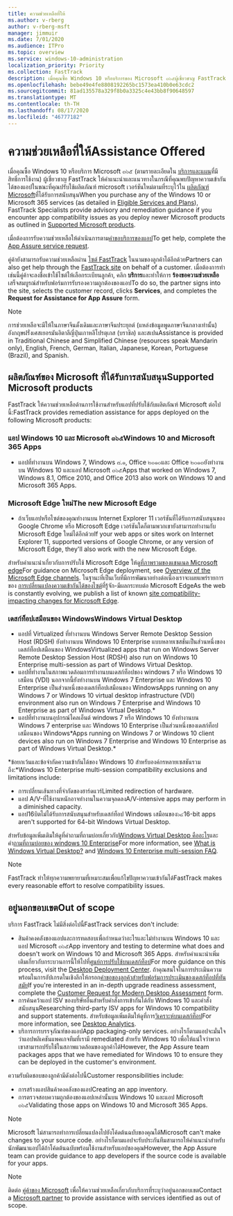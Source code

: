 ```yaml
---
title: ความช่วยเหลือที่ให้
ms.author: v-rberg
author: v-rberg-msft
manager: jimmuir
ms.date: 7/01/2020
ms.audience: ITPro
ms.topic: overview
ms.service: windows-10-administration
localization_priority: Priority
ms.collection: FastTrack
description: เมื่อคุณซื้อ Windows 10 หรือบริการของ Microsoft ๓๖๕ผู้เชี่ยวชาญ FastTrack ให้คำแนะนำและแนวทางในการปรับใช้ Windows 10 และแอป Microsoft ๓๖๕และอัปเดตข้อมูลที่ไม่มีค่าใช้จ่ายเพิ่มเติม (ด้วยการสมัครใช้งานที่มีสิทธิ์)
ms.openlocfilehash: bebe49e4fe8808192265bc1573ea410b0e63cdc2
ms.sourcegitcommit: 81ad135578a329f8b0a3325c4e43bb8f90648597
ms.translationtype: MT
ms.contentlocale: th-TH
ms.lasthandoff: 08/17/2020
ms.locfileid: "46777182"
---
```

# <a name="assistance-offered"></a><span data-ttu-id="96074-103">ความช่วยเหลือที่ให้</span><span class="sxs-lookup"><span data-stu-id="96074-103">Assistance Offered</span></span>  

<span data-ttu-id="96074-104">เมื่อคุณซื้อ Windows 10 หรือบริการ Microsoft ๓๖๕ (ตามรายละเอียดใน [บริการและแผน](M365-eligible-services-and-plans.md)ที่มีสิทธิ์การใช้งาน) ผู้เชี่ยวชาญ FastTrack ให้คำแนะนำและแนวทางในกรณีที่คุณพบปัญหาความเข้ากันได้ของแอปในขณะที่คุณปรับใช้ผลิตภัณฑ์ microsoft เวอร์ชันใหม่ตามที่ระบุไว้ใน [ผลิตภัณฑ์ Microsoft](#supported-microsoft-products)ที่ได้รับการสนับสนุน</span><span class="sxs-lookup"><span data-stu-id="96074-104">When you purchase any of the Windows 10 or Microsoft 365 services (as detailed in [Eligible Services and Plans](M365-eligible-services-and-plans.md)), FastTrack Specialists provide advisory and remediation guidance if you encounter app compatibility issues as you deploy newer Microsoft products as outlined in [Supported Microsoft products](#supported-microsoft-products).</span></span>

<span data-ttu-id="96074-105">เมื่อต้องการรับความช่วยเหลือให้ดำเนินการตาม[คำขอบริการของแอป](https://go.microsoft.com/fwlink/?linkid=2022721)</span><span class="sxs-lookup"><span data-stu-id="96074-105">To get help, complete the [App Assure service request](https://go.microsoft.com/fwlink/?linkid=2022721).</span></span>

<span data-ttu-id="96074-106">คู่ค้ายังสามารถรับความช่วยเหลือผ่าน [ไซต์ FastTrack](https://go.microsoft.com/fwlink/?linkid=780698) ในนามของลูกค้าได้อีกด้วย</span><span class="sxs-lookup"><span data-stu-id="96074-106">Partners can also get help through the [FastTrack site](https://go.microsoft.com/fwlink/?linkid=780698) on behalf of a customer.</span></span> <span data-ttu-id="96074-107">เมื่อต้องการทำเช่นนี้คู่ค้าจะลงชื่อเข้าใช้ไซต์ให้เลือกระเบียนลูกค้า, คลิก **บริการ**และทำให้การ **ร้องขอความช่วยเหลือ** เสร็จสมบูรณ์สำหรับฟอร์มการรับรองความถูกต้องของแอป</span><span class="sxs-lookup"><span data-stu-id="96074-107">To do so, the partner signs into the site, selects the customer record, clicks **Services**, and completes the **Request for Assistance for App Assure** form.</span></span>

> [!NOTE]
> <span data-ttu-id="96074-108">การช่วยเหลือจะมีให้ในภาษาจีนดั้งเดิมและภาษาจีนประยุกต์ (แหล่งข้อมูลพูดภาษาจีนกลางเท่านั้น) อังกฤษฝรั่งเศสเยอรมันอิตาลีญี่ปุ่นเกาหลีโปรตุเกส (บราซิล) และสเปน</span><span class="sxs-lookup"><span data-stu-id="96074-108">Assistance is provided in Traditional Chinese and Simplified Chinese (resources speak Mandarin only), English, French, German, Italian, Japanese, Korean, Portuguese (Brazil), and Spanish.</span></span> 

## <a name="supported-microsoft-products"></a><span data-ttu-id="96074-109">ผลิตภัณฑ์ของ Microsoft ที่ได้รับการสนับสนุน</span><span class="sxs-lookup"><span data-stu-id="96074-109">Supported Microsoft products</span></span>

<span data-ttu-id="96074-110">FastTrack ให้ความช่วยเหลือด้านการใช้งานสำหรับแอปที่ปรับใช้กับผลิตภัณฑ์ Microsoft ต่อไปนี้:</span><span class="sxs-lookup"><span data-stu-id="96074-110">FastTrack provides remediation assistance for apps deployed on the following Microsoft products:</span></span>

### <a name="windows-10-and-microsoft-365-apps"></a><span data-ttu-id="96074-111">แอป Windows 10 และ Microsoft ๓๖๕</span><span class="sxs-lookup"><span data-stu-id="96074-111">Windows 10 and Microsoft 365 Apps</span></span>

- <span data-ttu-id="96074-112">แอปที่ทำงานบน Windows 7, Windows ๘.๑, Office ๒๐๑๐และ Office ๒๐๑๓ยังทำงานบน Windows 10 และแอป Microsoft ๓๖๕</span><span class="sxs-lookup"><span data-stu-id="96074-112">Apps that worked on Windows 7, Windows 8.1, Office 2010, and Office 2013 also work on Windows 10 and Microsoft 365 Apps.</span></span>

### <a name="the-new-microsoft-edge"></a><span data-ttu-id="96074-113">Microsoft Edge ใหม่</span><span class="sxs-lookup"><span data-stu-id="96074-113">The new Microsoft Edge</span></span>

- <span data-ttu-id="96074-114">ถ้าเว็บแอปหรือไซต์ของคุณทำงานบน Internet Explorer 11 เวอร์ชันที่ได้รับการสนับสนุนของ Google Chrome หรือ Microsoft Edge เวอร์ชันใดก็ตามพวกเขายังสามารถทำงานกับ Microsoft Edge ใหม่ได้อีกด้วย</span><span class="sxs-lookup"><span data-stu-id="96074-114">If your web apps or sites work on Internet Explorer 11, supported versions of Google Chrome, or any version of Microsoft Edge, they'll also work with the new Microsoft Edge.</span></span>

<span data-ttu-id="96074-115">สำหรับคำแนะนำเกี่ยวกับการปรับใช้ Microsoft Edge ให้ดู[ที่ภาพรวมของแชนเนล Microsoft edge](https://docs.microsoft.com/DeployEdge/microsoft-edge-channels)</span><span class="sxs-lookup"><span data-stu-id="96074-115">For guidance on Microsoft Edge deployment, see [Overview of the Microsoft Edge channels](https://docs.microsoft.com/DeployEdge/microsoft-edge-channels).</span></span> <span data-ttu-id="96074-116">ในฐานะที่เป็นเว็บที่มีการพัฒนาอย่างต่อเนื่องเราจะเผยแพร่รายการของ [การเปลี่ยนแปลงความเข้ากันได้ของไซต์](https://docs.microsoft.com/microsoft-edge/web-platform/site-impacting-changes)ที่รู้จัก-มีผลกระทบต่อ Microsoft Edge</span><span class="sxs-lookup"><span data-stu-id="96074-116">As the web is constantly evolving, we publish a list of known [site compatibility-impacting changes for Microsoft Edge](https://docs.microsoft.com/microsoft-edge/web-platform/site-impacting-changes).</span></span>

### <a name="windows-virtual-desktop"></a><span data-ttu-id="96074-117">เดสก์ท็อปเสมือนของ Windows</span><span class="sxs-lookup"><span data-stu-id="96074-117">Windows Virtual Desktop</span></span>

- <span data-ttu-id="96074-118">แอปที่ Virtualized ที่ทำงานบน Windows Server Remote Desktop Session Host (RDSH) ยังทำงานบน Windows 10 Enterprise แบบหลายเซสชันเป็นส่วนหนึ่งของเดสก์ท็อปเสมือนของ Windows</span><span class="sxs-lookup"><span data-stu-id="96074-118">Virtualized apps that run on Windows Server Remote Desktop Session Host (RDSH) also run on Windows 10 Enterprise multi-session as part of Windows Virtual Desktop.</span></span>
- <span data-ttu-id="96074-119">แอปที่ทำงานในสภาพแวดล้อมการทำงานบนเดสก์ท็อปของ windows 7 หรือ Windows 10 เสมือน (VDI) นอกจากนี้ยังทำงานบน Windows 7 Enterprise และ Windows 10 Enterprise เป็นส่วนหนึ่งของเดสก์ท็อปเสมือนของ Windows</span><span class="sxs-lookup"><span data-stu-id="96074-119">Apps running on any Windows 7 or Windows 10 virtual desktop infrastructure (VDI) environment also run on Windows 7 Enterprise and Windows 10 Enterprise as part of Windows Virtual Desktop.\*</span></span>
- <span data-ttu-id="96074-120">แอปที่ทำงานบนอุปกรณ์ไคลเอ็นต์ windows 7 หรือ Windows 10 ยังทำงานบน Windows 7 enterprise และ Windows 10 Enterprise เป็นส่วนหนึ่งของเดสก์ท็อปเสมือนของ Windows\*</span><span class="sxs-lookup"><span data-stu-id="96074-120">Apps running on Windows 7 or Windows 10 client devices also run on Windows 7 Enterprise and Windows 10 Enterprise as part of Windows Virtual Desktop.\*</span></span>

<span data-ttu-id="96074-121">\*ข้อยกเว้นและข้อจำกัดความเข้ากันได้ของ Windows 10 สำหรับองค์กรหลายเซสชันรวมถึง:</span><span class="sxs-lookup"><span data-stu-id="96074-121">\*Windows 10 Enterprise multi-session compatibility exclusions and limitations include:</span></span>
- <span data-ttu-id="96074-122">การเปลี่ยนเส้นทางที่จำกัดของฮาร์ดแวร์</span><span class="sxs-lookup"><span data-stu-id="96074-122">Limited redirection of hardware.</span></span>
- <span data-ttu-id="96074-123">แอป A/V-ที่ใช้งานหนักอาจทำงานในความจุลดลง</span><span class="sxs-lookup"><span data-stu-id="96074-123">A/V-intensive apps may perform in a diminished capacity.</span></span>
- <span data-ttu-id="96074-124">แอป16บิตไม่ได้รับการสนับสนุนสำหรับเดสก์ท็อป Windows เสมือนของ๖๔</span><span class="sxs-lookup"><span data-stu-id="96074-124">16-bit apps aren't supported for 64-bit Windows Virtual Desktop.</span></span>

<span data-ttu-id="96074-125">สำหรับข้อมูลเพิ่มเติมให้ดูที่คำถามที่ถามบ่อยเกี่ยวกับ[Windows Virtual Desktop คืออะไร](https://docs.microsoft.com/azure/virtual-desktop/overview)และคำ[ถามที่ถามบ่อยของ windows 10 Enterprise](https://docs.microsoft.com/azure/virtual-desktop/windows-10-multisession-faq)</span><span class="sxs-lookup"><span data-stu-id="96074-125">For more information, see [What is Windows Virtual Desktop?](https://docs.microsoft.com/azure/virtual-desktop/overview) and [Windows 10 Enterprise multi-session FAQ](https://docs.microsoft.com/azure/virtual-desktop/windows-10-multisession-faq).</span></span>

> [!NOTE]
> <span data-ttu-id="96074-126">FastTrack ทำให้ทุกความพยายามที่เหมาะสมเพื่อแก้ไขปัญหาความเข้ากันได้</span><span class="sxs-lookup"><span data-stu-id="96074-126">FastTrack makes every reasonable effort to resolve compatibility issues.</span></span> 

## <a name="out-of-scope"></a><span data-ttu-id="96074-127">อยู่นอกขอบเขต</span><span class="sxs-lookup"><span data-stu-id="96074-127">Out of scope</span></span>

<span data-ttu-id="96074-128">บริการ FastTrack ไม่มีสิ่งต่อไปนี้</span><span class="sxs-lookup"><span data-stu-id="96074-128">FastTrack services don't include:</span></span>
- <span data-ttu-id="96074-129">สินค้าคงคลังของแอปและการทดสอบเพื่อกำหนดว่าอะไรและไม่ทำงานบน Windows 10 และแอป Microsoft ๓๖๕</span><span class="sxs-lookup"><span data-stu-id="96074-129">App inventory and testing to determine what does and doesn't work on Windows 10 and Microsoft 365 Apps.</span></span> <span data-ttu-id="96074-130">สำหรับคำแนะนำเพิ่มเติมเกี่ยวกับกระบวนการนี้ให้ไปที่[ศูนย์การปรับใช้บนเดสก์ท็อป](https://go.microsoft.com/fwlink/?linkid=2080140)</span><span class="sxs-lookup"><span data-stu-id="96074-130">For more guidance on this process, visit the [Desktop Deployment Center](https://go.microsoft.com/fwlink/?linkid=2080140).</span></span> <span data-ttu-id="96074-131">ถ้าคุณสนใจในการประเมินความพร้อมในการอัปเกรดในเชิงลึกให้กรอก[คำขอของลูกค้าสำหรับฟอร์มการประเมินของเดสก์ท็อปที่ทันสมัย](https://go.microsoft.com/fwlink/?linkid=2053818)</span><span class="sxs-lookup"><span data-stu-id="96074-131">If you're interested in an in-depth upgrade readiness assessment, complete the [Customer Request for Modern Desktop Assessment](https://go.microsoft.com/fwlink/?linkid=2053818) form.</span></span>
- <span data-ttu-id="96074-132">การค้นคว้าแอป ISV ของบริษัทอื่นสำหรับคำสั่งการเข้ากันได้กับ Windows 10 และคำสั่งสนับสนุน</span><span class="sxs-lookup"><span data-stu-id="96074-132">Researching third-party ISV apps for Windows 10 compatibility and support statements.</span></span> <span data-ttu-id="96074-133">สำหรับข้อมูลเพิ่มเติมให้ดูที่การ[วิเคราะห์บนเดสก์ท็อป](https://docs.microsoft.com/sccm/desktop-analytics/overview)</span><span class="sxs-lookup"><span data-stu-id="96074-133">For more information, see [Desktop Analytics](https://docs.microsoft.com/sccm/desktop-analytics/overview).</span></span>
- <span data-ttu-id="96074-134">บริการการบรรจุภัณฑ์ของแอป</span><span class="sxs-lookup"><span data-stu-id="96074-134">App packaging-only services.</span></span> <span data-ttu-id="96074-135">อย่างไรก็ตามแอปจะมั่นใจว่าแอปพลิเคชันแพคเกจทีมที่เรามี remediated สำหรับ Windows 10 เพื่อให้แน่ใจว่าพวกเขาสามารถปรับใช้ในสภาพแวดล้อมของลูกค้าได้</span><span class="sxs-lookup"><span data-stu-id="96074-135">However, the App Assure team packages apps that we have remediated for Windows 10 to ensure they can be deployed in the customer's environment.</span></span>

<span data-ttu-id="96074-136">ความรับผิดชอบของลูกค้ามีดังต่อไปนี้</span><span class="sxs-lookup"><span data-stu-id="96074-136">Customer responsibilities include:</span></span>
- <span data-ttu-id="96074-137">การสร้างแอปสินค้าคงคลังของแอป</span><span class="sxs-lookup"><span data-stu-id="96074-137">Creating an app inventory.</span></span>
- <span data-ttu-id="96074-138">การตรวจสอบความถูกต้องของแอปเหล่านั้นบน Windows 10 และแอป Microsoft ๓๖๕</span><span class="sxs-lookup"><span data-stu-id="96074-138">Validating those apps on Windows 10 and Microsoft 365 Apps.</span></span>

> [!NOTE]
> <span data-ttu-id="96074-139">Microsoft ไม่สามารถทำการเปลี่ยนแปลงไปยังโค้ดต้นฉบับของคุณได้</span><span class="sxs-lookup"><span data-stu-id="96074-139">Microsoft can't make changes to your source code.</span></span> <span data-ttu-id="96074-140">อย่างไรก็ตามแอปจะรับประกันทีมสามารถให้คำแนะนำสำหรับนักพัฒนาแอปได้ถ้าโค้ดต้นฉบับพร้อมใช้งานสำหรับแอปของคุณ</span><span class="sxs-lookup"><span data-stu-id="96074-140">However, the App Assure team can provide guidance to app developers if the source code is available for your apps.</span></span>

> [!NOTE]
> <span data-ttu-id="96074-141">ติดต่อ [คู่ค้าของ Microsoft](https://go.microsoft.com/fwlink/?linkid=2080150) เพื่อให้ความช่วยเหลือเกี่ยวกับบริการที่ระบุว่าอยู่นอกขอบเขต</span><span class="sxs-lookup"><span data-stu-id="96074-141">Contact a [Microsoft partner](https://go.microsoft.com/fwlink/?linkid=2080150) to provide assistance with services identified as out of scope.</span></span>


